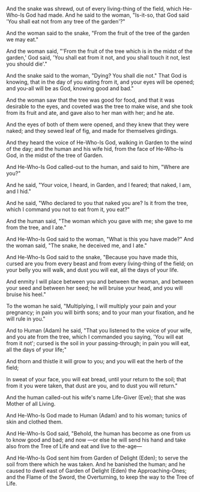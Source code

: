 
And the snake was shrewd, out of every living-thing of the field, which He-Who-Is God had made. 
And he said to the woman, "Is-it-so, that God said 'You shall eat not from any tree of the garden'?"

And the woman said to the snake, "From the fruit of the tree of the garden we may eat."

And the woman said, "'From the fruit of the tree which is in the midst of the garden,' God said, 'You shall eat from it not, and you shall touch it not, lest you should die'."

And the snake said to the woman, "Dying? You shall die not."
That God is knowing, that in the day of you eating from it, 
and your eyes will be opened; and you-all will be as God, knowing good and bad."

And the woman saw that the tree was good for food, and that it was desirable to the eyes, and coveted was the tree to make wise, and she took from its fruit and ate, and gave also to her man with her; and he ate.

And the eyes of both of them were opened, and they knew that they were naked; and they sewed leaf of fig, and made for themselves girdings.

And they heard the voice of He-Who-Is God, walking in Garden to the wind of the day; 
and the human and his wife hid, from the face of He-Who-Is God, in the midst of the tree of Garden.

And He-Who-Is God called-out to the human,
and said to him, "Where are you?"

And he said, 
"Your voice, I heard, in Garden, and I feared; 
that naked, I am, and I hid."

And he said, 
"Who declared to you that naked you are? 
Is it from the tree, which I command you not to eat from it, you eat?"

And the human said, "The woman which you gave with me; she gave to me from the tree, and I ate."

And He-Who-Is God said to the woman, "What is this you have made?" 
And the woman said, "The snake, he deceived me, and I ate."

And He-Who-Is God said to the snake, 
"Because you have made this, cursed are you 
from every beast and from every living-thing of the field; 
on your belly you will walk, 
and dust you will eat, 
all the days of your life.

And enmity I will place 
between you and between the woman, 
and between your seed and between her seed; 
he will bruise your head, 
and you will bruise his heel."

To the woman he said, 
"Multiplying, I will multiply your pain and your pregnancy; 
in pain you will birth sons; 
and to your man your fixation, 
and he will rule in you."

And to Human (Adam) he said, 
"That you listened to the voice of your wife, 
and you ate from the tree, 
which I commanded you saying, 'You will eat from it not'; 
cursed is the soil in your passing-through; 
in pain you will eat, 
all the days of your life;"

And thorn and thistle it will grow to you; 
and you will eat the herb of the field;

In sweat of your face, you will eat bread, 
until your return to the soil; 
that from it you were taken, 
that dust are you, 
and to dust you will return."

And the human called-out his wife's name Life-Giver (Eve); that she was Mother of all Living.

And He-Who-Is God made to Human (Adam) and to his woman; tunics of skin and clothed them.

And He-Who-Is God said, 
"Behold, the human has become as one 
from us to know good and bad; 
and now —or else he will send his hand 
and take also from the Tree of Life 
and eat and live to the-age—

And He-Who-Is God sent him from Garden of Delight (Eden); 
to serve the soil from there which he was taken.
And he banished the human; 
and he caused to dwell east of Garden of Delight (Eden) the Approaching-Ones; 
and the Flame of the Sword, the Overturning, 
to keep the way to the Tree of Life. 